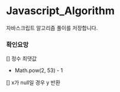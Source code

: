 # Javascript_Algorithm
자바스크립트 알고리즘 풀이를 저장합니다.

### 확인요망
[] 정수 최댓값
- Math.pow(2, 53) - 1
  
[] x가 null일 경우 y 반환
